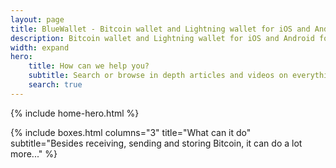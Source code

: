 ```yaml
---
layout: page
title: BlueWallet - Bitcoin wallet and Lightning wallet for iOS and Android
description: Bitcoin wallet and Lightning wallet for iOS and Android focus on security and UX. Open source, Segwit and HD wallets, lightning network, plausible deniability, replace by fee and full encryption
width: expand
hero:
    title: How can we help you?
    subtitle: Search or browse in depth articles and videos on everything on Docs Jekyll theme, from basic theme setup to customisation and development
    search: true
---
```


{% include home-hero.html %}

{% include boxes.html columns="3" title="What can it do" subtitle="Besides receiving, sending and storing Bitcoin, it can do a lot more..." %}



<!--
{% include featured.html tag="featured" title="Popular Articles" subtitle="Selected featured articles to get you started fast in Jekyll" %}

{% include videos.html columns="2" title="Video Tutorials" subtitle="Watch screencasts to get you started fast with Jekyll" %}

{% include faqs.html multiple="true" title="Frequently asked questions" category="presale" subtitle="Find quicke answers to frequent pre-sale questions asked by customers" %}


{% include team.html authors="evan, john, sara, alex, tom, daniel" title="We are here to help" subtitle="Our team is just an email away ready to answer your questions" %}


{% include cta.html title="Didn't find an answer?" button_text="Contact Us" button_url="/contact/" subtitle="Get in touch with us for details on setup and additional custom services pricing" %}
-->
